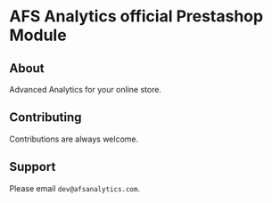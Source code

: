 # AFS Analytics official Prestashop Module

## About

Advanced Analytics for your online store.


## Contributing

Contributions are always welcome. 


## Support

Please email `dev@afsanalytics.com`.